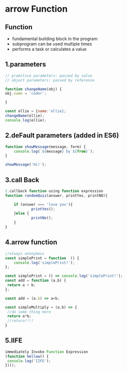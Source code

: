 # arrow Function

## Function 

* fundamental building block in the program
* subprogram can be used multiple times
* performs a task or calculates a value

## 1.parameters  

```javascript
// pramitive parameters: passed by value
// object parameters: passed by reference

function changeName(obj) {
obj.name = 'coder';

}

const ellie = {name:'ellie};
changeName(ellie);
console.log(ellie);
```

## 2.deFault parameters \(added in ES6\)

```javascript
function showMessage(message, form) {
    console.log(`${message} by ${from}`);
}

showMessage('Hi!');
```

## 3.call Back 

```javascript
2.callback function using function expression
function randomQuiz(answer, printYes, printNO){

    if (answer === 'love you'){
            printYes();    
    }else {
            printNo();
    }
}
```

## 4.arrow function

```javascript
//always anonymous
const simplePrint = function  () {
    console.log('simplePrint!');
};

const simplePrint = () => console.log('simplePrint!');
const add = function (a,b) {
 return a + b;
};

const add = (a.b) => a+b;

const simpleMultiply = (a,b) => {
 //do some thing more
 return a*b;   
 //return!!!!
}
```

## 5.IIFE

```javascript
immediately Invoke Function Expression
(function hellow() {
 console.log('IIFE');
})();
```


